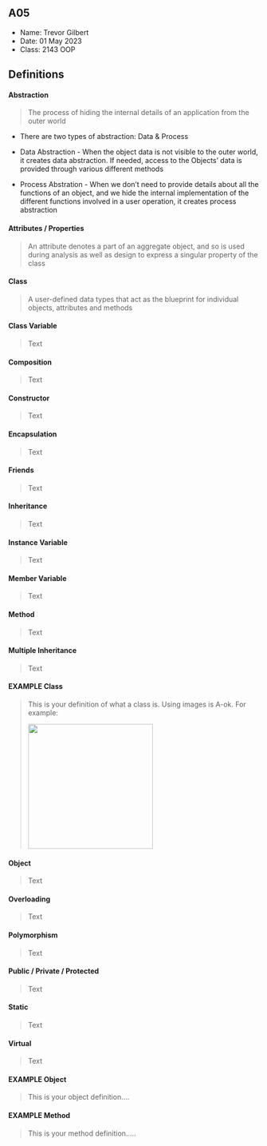 ## A05

- Name: Trevor Gilbert
- Date: 01 May 2023
- Class: 2143 OOP

## Definitions

#### Abstraction

> The process of hiding the internal details of an application from the outer world

- There are two types of abstraction: Data & Process

- Data Abstraction - When the object data is not visible to the outer world, it creates data abstraction. If needed, access to the Objects’ data is provided through various different methods

- Process Abstration - When we don’t need to provide details about all the functions of an object, and we hide the internal implementation of the different functions involved in a user operation, it creates process abstraction

#### Attributes / Properties

> An attribute denotes a part of an aggregate object, and so is used during analysis as well as design to express a singular property of the class 

#### Class

> A user-defined data types that act as the blueprint for individual objects, attributes and methods

#### Class Variable

> Text

#### Composition

> Text

#### Constructor

> Text

#### Encapsulation

> Text

#### Friends

> Text

#### Inheritance

> Text

#### Instance Variable

> Text

#### Member Variable

> Text

#### Method

> Text

#### Multiple Inheritance

> Text

#### EXAMPLE Class

> This is your definition of what a class is. Using images is A-ok. For example: 
>
><img src="https://ds055uzetaobb.cloudfront.net/image_optimizer/722c82aff075a14313be7fa7463f7fedad151a0a.png" width=250>


#### Object 

> Text

#### Overloading 

> Text

#### Polymorphism 

> Text

#### Public / Private / Protected 

> Text

#### Static 

> Text

#### Virtual

> Text

#### EXAMPLE Object
> This is your object definition....

#### EXAMPLE Method
> This is your method definition.....


